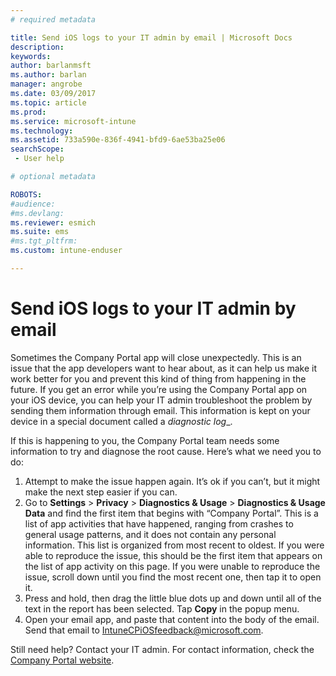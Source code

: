 ```yaml
---
# required metadata

title: Send iOS logs to your IT admin by email | Microsoft Docs
description:
keywords:
author: barlanmsft
ms.author: barlan
manager: angrobe
ms.date: 03/09/2017
ms.topic: article
ms.prod:
ms.service: microsoft-intune
ms.technology:
ms.assetid: 733a590e-836f-4941-bfd9-6ae53ba25e06
searchScope:
 - User help

# optional metadata

ROBOTS:  
#audience:
#ms.devlang:
ms.reviewer: esmich
ms.suite: ems
#ms.tgt_pltfrm:
ms.custom: intune-enduser

---
```


# Send iOS logs to your IT admin by email

Sometimes the Company Portal app will close unexpectedly. This is an issue that the app developers want to hear about, as it can help us make it work better for you and prevent this kind of thing from happening in the future. If you get an error while you’re using the Company Portal app on your iOS device, you can help your IT admin troubleshoot the problem by sending them information through email. This information is kept on your device in a special document called a _diagnostic log__.

If this is happening to you, the Company Portal team needs some information to try and diagnose the root cause. Here’s what we need you to do:

1.	Attempt to make the issue happen again. It’s ok if you can’t, but it might make the next step easier if you can.
2.	Go to __Settings__ > __Privacy__ > __Diagnostics & Usage__ > __Diagnostics & Usage Data__ and find the first item that begins with “Company Portal”. This is a list of app activities that have happened, ranging from crashes to general usage patterns, and it does not contain any personal information. This list is organized from most recent to oldest. If you were able to reproduce the issue, this should be the first item that appears on the list of app activity on this page. If you were unable to reproduce the issue, scroll down until you find the most recent one, then tap it to open it.
3.	Press and hold, then drag the little blue dots up and down until all of the text in the report has been selected. Tap __Copy__ in the popup menu.
4.	Open your email app, and paste that content into the body of the email. Send that email to
<a href="mailto:IntuneCPiOSfeedback@microsoft.com?subject=My Company Portal App Closed Unexpectedly&body=<i>Paste your Company Portal app logs here.</i>">IntuneCPiOSfeedback@microsoft.com</A>.

Still need help? Contact your IT admin. For contact information, check the [Company Portal website](http://portal.manage.microsoft.com).
